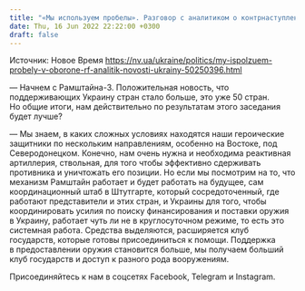 ```yaml
---
title: "«Мы используем пробелы». Разговор с аналитиком о контрнаступлении ВСУ на Юге и выматывании ресурсов россиян"
date: Thu, 16 Jun 2022 22:22:00 +0300
draft: false
---
```

Источник: Новое Время https://nv.ua/ukraine/politics/my-ispolzuem-probely-v-oborone-rf-analitik-novosti-ukrainy-50250396.html


— Начнем с Рамштайна-3. Положительная новость, что поддерживающих Украину стран стало больше, это уже 50 стран. Но общие итоги, нам действительно по результатам этого заседания будет лучше?

— Мы знаем, в каких сложных условиях находятся наши героические защитники по нескольким направлениям, особенно на Востоке, под Северодонецком. Конечно, нам очень нужна и необходима реактивная артиллерия, ствольная, для того чтобы эффективно сдерживать противника и уничтожать его позиции. Но если мы посмотрим на то, что механизм Рамштайн работает и будет работать на будущее, сам координационный штаб в Штутгарте, который сосредоточенный, где работают представители и этих стран, и Украины для того, чтобы координировать усилия по поиску финансирования и поставки оружия в Украину, работает чуть ли не в круглосуточном режиме, то есть это системная работа. Средства выделяются, расширяется клуб государств, которые готовы присоединиться к помощи. Поддержка в предоставлении оружия становится больше, мы получаем больший клуб государств и доступ к разного рода вооружениям.

Присоединяйтесь к нам в соцсетях Facebook, Telegram и Instagram.
